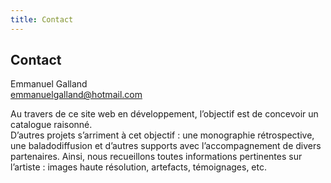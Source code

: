 ```yaml
---
title: Contact
---
```


## Contact

Emmanuel Galland<br />
emmanuelgalland@hotmail.com

Au travers de ce site web en développement, l’objectif est de concevoir un catalogue raisonné.<br />
D’autres projets s’arriment à cet objectif : une monographie rétrospective, une baladodiffusion et d’autres supports avec l’accompagnement de divers partenaires.
Ainsi, nous recueillons toutes informations pertinentes sur l’artiste : images haute résolution, artefacts, témoignages, etc.

